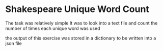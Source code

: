 # Shakespeare Unique Word Count

The task was relatively simple
It was to look into a text file and count the number of times
each unique word was used

the output of this exercise was stored in a dictionary to be written
into a json file